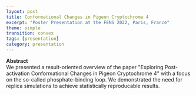 ```yaml
---
layout: post
title: Conformational Changes in Pigeon Cryptochrome 4
excerpt: "Poster Presentation at the FENS 2022, Paris, France"
theme: simple
transition: convex
tags: [presentation]
category: presentation
---
```


<b>Abstract</b><br>
We presented a result-oriented overview of the paper "Exploring Post-activation Conformational Changes in Pigeon Cryptochrome 4" with a focus on the so-called phosphate-binding loop. We demonstrated the need for replica simulations to achieve statistically reproducable results.
